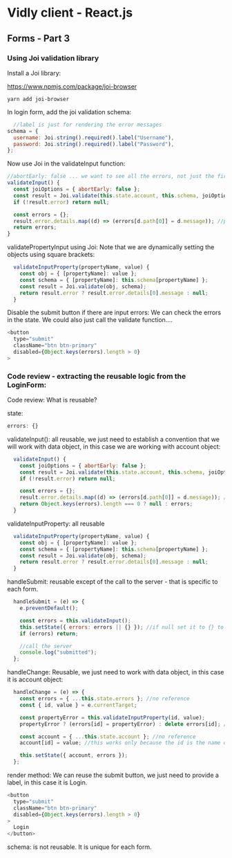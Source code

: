 # Vidly client - React.js

## Forms - Part 3

### Using Joi validation library
Install a Joi library:

https://www.npmjs.com/package/joi-browser

```
yarn add joi-browser
```

In login form, add the joi validation schema:
```javascript
  //label is just for rendering the error messages
schema = {
  username: Joi.string().required().label("Username"),
  password: Joi.string().required().label("Password"),
};
```

Now use Joi in the validateInput function:
```javascript
//abortEarly: false ... we want to see all the errors, not just the first one.
validateInput() {
  const joiOptions = { abortEarly: false };
  const result = Joi.validate(this.state.account, this.schema, joiOptions);
  if (!result.error) return null;

  const errors = {};
  result.error.details.map((d) => (errors[d.path[0]] = d.message)); //path[0] contains the property name
  return errors;
}
```

validatePropertyInput using Joi: Note that we are dynamically setting the objects using square brackets:
```javascript
  validateInputProperty(propertyName, value) {
    const obj = { [propertyName]: value };
    const schema = { [propertyName]: this.schema[propertyName] };
    const result = Joi.validate(obj, schema);
    return result.error ? result.error.details[0].message : null;
  }
```

Disable the submit button if there are input errors: We can check the errors in the state. We could also just call the validate function....
```javascript
<button
  type="submit"
  className="btn btn-primary"
  disabled={Object.keys(errors).length > 0}
>
```

### Code review - extracting the reusable logic from the LoginForm:

Code review: What is reusable?

state:
```javascript
errors: {}
```

validateInput(): all reusable, we just need to establish a convention that we will work with data object, in this case we are working with account object:
```javascript
  validateInput() {
    const joiOptions = { abortEarly: false };
    const result = Joi.validate(this.state.account, this.schema, joiOptions);
    if (!result.error) return null;

    const errors = {};
    result.error.details.map((d) => (errors[d.path[0]] = d.message)); //path[0] contains the property name
    return Object.keys(errors).length === 0 ? null : errors;
  }
```

validateInputProperty: all reusable
```javascript
  validateInputProperty(propertyName, value) {
    const obj = { [propertyName]: value };
    const schema = { [propertyName]: this.schema[propertyName] };
    const result = Joi.validate(obj, schema);
    return result.error ? result.error.details[0].message : null;
  }
```

handleSubmit: reusable except of the call to the server - that is specific to each form.
```javascript
  handleSubmit = (e) => {
    e.preventDefault();

    const errors = this.validateInput();
    this.setState({ errors: errors || {} }); //if null set it to {} to avoid exception
    if (errors) return;

    //call the server
    console.log("submitted");
  };
```

handleChange: Reusable, we just need to work with data object, in this case it is account object:
```javascript
  handleChange = (e) => {
    const errors = { ...this.state.errors }; //no reference
    const { id, value } = e.currentTarget;

    const propertyError = this.validateInputProperty(id, value);
    propertyError ? (errors[id] = propertyError) : delete errors[id]; //add the error or delete

    const account = { ...this.state.account }; //no reference
    account[id] = value; //this works only because the id is the name of the attribute

    this.setState({ account, errors });
  };
```

render method: We can reuse the submit button, we just need to provide a label, in this case it is Login.
```javascript
<button
  type="submit"
  className="btn btn-primary"
  disabled={Object.keys(errors).length > 0}
>
  Login
</button>
```

schema: is not reusable. It is unique for each form.
